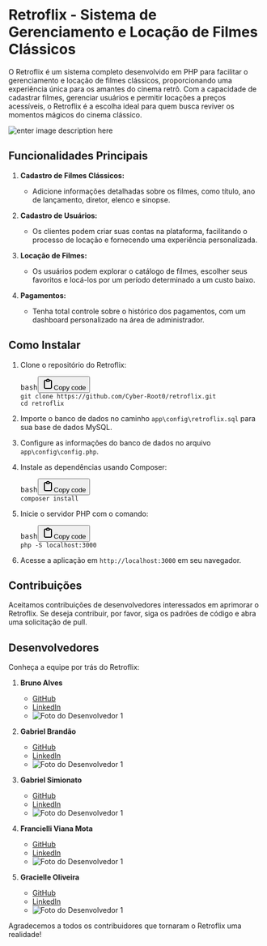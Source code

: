 <div data-message-author-role="assistant" data-message-id="a755976f-0e21-4b91-82f0-95ffb3eb83c0" class="min-h-[20px] text-message flex flex-col items-start gap-3 whitespace-pre-wrap break-words [.text-message+&amp;]:mt-5 overflow-x-auto"><div class="markdown prose w-full break-words dark:prose-invert light"><h1>Retroflix - Sistema de Gerenciamento e Locação de Filmes Clássicos</h1><p>O Retroflix é um sistema completo desenvolvido em PHP para facilitar o gerenciamento e locação de filmes clássicos, proporcionando uma experiência única para os amantes do cinema retrô. Com a capacidade de cadastrar filmes, gerenciar usuários e permitir locações a preços acessíveis, o Retroflix é a escolha ideal para quem busca reviver os momentos mágicos do cinema clássico.</p>

![enter image description here](https://github.com/Cyber-Root0/retroflix/blob/main/doc/gif/gif_retroflix.gif?raw=true)

<h2>Funcionalidades Principais</h2><ol><li><p><strong>Cadastro de Filmes Clássicos:</strong></p><ul><li>Adicione informações detalhadas sobre os filmes, como título, ano de lançamento, diretor, elenco e sinopse.</li></ul></li><li><p><strong>Cadastro de Usuários:</strong></p><ul><li>Os clientes podem criar suas contas na plataforma, facilitando o processo de locação e fornecendo uma experiência personalizada.</li></ul></li><li><p><strong>Locação de Filmes:</strong></p><ul><li>Os usuários podem explorar o catálogo de filmes, escolher seus favoritos e locá-los por um período determinado a um custo baixo.</li></ul></li><li><p><strong>Pagamentos:</strong></p><ul><li>Tenha total controle sobre o histórico dos pagamentos, com um dashboard personalizado na área de administrador.</li></ul></li></ol><h2>Como Instalar</h2><ol><li><p>Clone o repositório do Retroflix:</p><pre><div class="bg-black rounded-md"><div class="flex items-center relative text-gray-200 bg-gray-800 dark:bg-token-surface-primary px-4 py-2 text-xs font-sans justify-between rounded-t-md"><span>bash</span><button class="flex gap-1 items-center"><svg width="24" height="24" viewBox="0 0 24 24" fill="none" xmlns="http://www.w3.org/2000/svg" class="icon-sm"><path fill-rule="evenodd" clip-rule="evenodd" d="M12 4C10.8954 4 10 4.89543 10 6H14C14 4.89543 13.1046 4 12 4ZM8.53513 4C9.22675 2.8044 10.5194 2 12 2C13.4806 2 14.7733 2.8044 15.4649 4H17C18.6569 4 20 5.34315 20 7V19C20 20.6569 18.6569 22 17 22H7C5.34315 22 4 20.6569 4 19V7C4 5.34315 5.34315 4 7 4H8.53513ZM8 6H7C6.44772 6 6 6.44772 6 7V19C6 19.5523 6.44772 20 7 20H17C17.5523 20 18 19.5523 18 19V7C18 6.44772 17.5523 6 17 6H16C16 7.10457 15.1046 8 14 8H10C8.89543 8 8 7.10457 8 6Z" fill="currentColor"></path></svg>Copy code</button></div><div class="p-4 overflow-y-auto"><code class="!whitespace-pre hljs language-bash">git <span class="hljs-built_in">clone</span> https://github.com/Cyber-Root0/retroflix.git
<span class="hljs-built_in">cd</span> retroflix
</code></div></div></pre></li><li><p>Importe o banco de dados no caminho <code>app\config\retroflix.sql</code> para sua base de dados MySQL.</p></li><li><p>Configure as informações do banco de dados no arquivo <code>app\config\config.php</code>.</p></li><li><p>Instale as dependências usando Composer:</p><pre><div class="bg-black rounded-md"><div class="flex items-center relative text-gray-200 bg-gray-800 dark:bg-token-surface-primary px-4 py-2 text-xs font-sans justify-between rounded-t-md"><span>bash</span><button class="flex gap-1 items-center"><svg width="24" height="24" viewBox="0 0 24 24" fill="none" xmlns="http://www.w3.org/2000/svg" class="icon-sm"><path fill-rule="evenodd" clip-rule="evenodd" d="M12 4C10.8954 4 10 4.89543 10 6H14C14 4.89543 13.1046 4 12 4ZM8.53513 4C9.22675 2.8044 10.5194 2 12 2C13.4806 2 14.7733 2.8044 15.4649 4H17C18.6569 4 20 5.34315 20 7V19C20 20.6569 18.6569 22 17 22H7C5.34315 22 4 20.6569 4 19V7C4 5.34315 5.34315 4 7 4H8.53513ZM8 6H7C6.44772 6 6 6.44772 6 7V19C6 19.5523 6.44772 20 7 20H17C17.5523 20 18 19.5523 18 19V7C18 6.44772 17.5523 6 17 6H16C16 7.10457 15.1046 8 14 8H10C8.89543 8 8 7.10457 8 6Z" fill="currentColor"></path></svg>Copy code</button></div><div class="p-4 overflow-y-auto"><code class="!whitespace-pre hljs language-bash">composer install
</code></div></div></pre></li><li><p>Inicie o servidor PHP com o comando:</p><pre><div class="bg-black rounded-md"><div class="flex items-center relative text-gray-200 bg-gray-800 dark:bg-token-surface-primary px-4 py-2 text-xs font-sans justify-between rounded-t-md"><span>bash</span><button class="flex gap-1 items-center"><svg width="24" height="24" viewBox="0 0 24 24" fill="none" xmlns="http://www.w3.org/2000/svg" class="icon-sm"><path fill-rule="evenodd" clip-rule="evenodd" d="M12 4C10.8954 4 10 4.89543 10 6H14C14 4.89543 13.1046 4 12 4ZM8.53513 4C9.22675 2.8044 10.5194 2 12 2C13.4806 2 14.7733 2.8044 15.4649 4H17C18.6569 4 20 5.34315 20 7V19C20 20.6569 18.6569 22 17 22H7C5.34315 22 4 20.6569 4 19V7C4 5.34315 5.34315 4 7 4H8.53513ZM8 6H7C6.44772 6 6 6.44772 6 7V19C6 19.5523 6.44772 20 7 20H17C17.5523 20 18 19.5523 18 19V7C18 6.44772 17.5523 6 17 6H16C16 7.10457 15.1046 8 14 8H10C8.89543 8 8 7.10457 8 6Z" fill="currentColor"></path></svg>Copy code</button></div><div class="p-4 overflow-y-auto"><code class="!whitespace-pre hljs language-bash">php -S localhost:3000
</code></div></div></pre></li><li><p>Acesse a aplicação em <code>http://localhost:3000</code> em seu navegador.</p></li></ol><h2>Contribuições</h2><p>Aceitamos contribuições de desenvolvedores interessados em aprimorar o Retroflix. Se deseja contribuir, por favor, siga os padrões de código e abra uma solicitação de pull.</p><h2>Desenvolvedores</h2><p>Conheça a equipe por trás do Retroflix:</p><ol>
<li><p><strong>Bruno Alves</strong></p><ul><li><a href="https://github.com/Cyber-root0" target="_new">GitHub</a></li><li><a href="https://www.linkedin.com/in/bruno-fullsteck/" target="_new">LinkedIn</a></li><li><img src="https://media.licdn.com/dms/image/D4D03AQHo9U77EesBSQ/profile-displayphoto-shrink_200_200/0/1681677878493?e=1706745600&v=beta&t=rm8T1QOoYYpPrZWJnVfWqFSvZKj2-YkNUJyNK4VX8zw" alt="Foto do Desenvolvedor 1"></li></ul></li>
<li><p><strong>Gabriel Brandão</strong></p><ul><li><a href="https://github.com/GBrandao-TI" target="_new">GitHub</a></li><li><a href="https://www.linkedin.com/in/gabriel-brand%C3%A3o-claro-216675206/" target="_new">LinkedIn</a></li><li><img src="https://media.licdn.com/dms/image/D4D03AQG0zYaNfBM9QA/profile-displayphoto-shrink_200_200/0/1691426794659?e=1706745600&v=beta&t=kQ5TTzKbPcrngFZLcMmx_2D_WRc2Ea4L2UoVPidb2yU" alt="Foto do Desenvolvedor 1"></li></ul></li>
<li><p><strong>Gabriel Simionato</strong></p><ul><li><a href="https://github.com/simionatoambrosio" target="_new">GitHub</a></li><li><a href="https://www.linkedin.com/in/gabriel-simionato/" target="_new">LinkedIn</a></li><li><img src="https://media.licdn.com/dms/image/D4D03AQGuX-6-pn1mNg/profile-displayphoto-shrink_200_200/0/1700445674076?e=1706745600&v=beta&t=NjtPiJV6hSMoM8c-dFr3UNpQMB3QALib3cbH6zmcyzI" alt="Foto do Desenvolvedor 1"></li></ul></li>
<li><p><strong>Francielli Viana Mota</strong></p><ul><li><a href="https://github.com/FrancielliMota" target="_new">GitHub</a></li><li><a href="https://www.linkedin.com/in/francielli-viana-mota-520703243/" target="_new">LinkedIn</a></li><li><img src="https://media.licdn.com/dms/image/C5603AQGMKhOwafngdA/profile-displayphoto-shrink_200_200/0/1656357810700?e=1706745600&v=beta&t=fpG2XkyYzAQz1sQtwDwtuZk7q3ig4KqiNd-hl2M_1cQ" alt="Foto do Desenvolvedor 1"></li></ul></li>
<li><p><strong>Gracielle Oliveira</strong></p><ul><li><a href="https://github.com/gracimn" target="_new">GitHub</a></li><li><a href="https://www.linkedin.com/in/gracielle-oliveira/" target="_new">LinkedIn</a></li><li><img src="https://media.licdn.com/dms/image/D4D35AQGv0G0_D9W1Pw/profile-framedphoto-shrink_200_200/0/1701866742813?e=1703613600&v=beta&t=nT-1CNgEKTMFcNNEU2Zw4Ul4MfTnKbVG1DeTNYYwdv0" alt="Foto do Desenvolvedor 1"></li></ul></li>
</ol><p>Agradecemos a todos os contribuidores que tornaram o Retroflix uma realidade!</p></div></div> 
